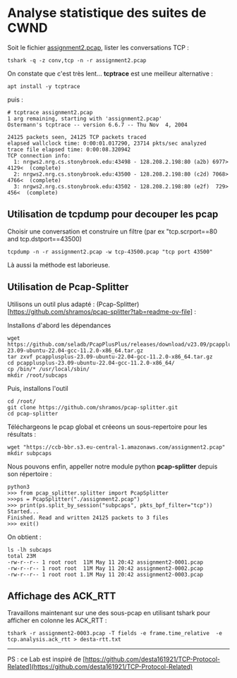 
# Analyse statistique des suites de CWND

Soit le fichier [assignment2.pcap](https://ccb-bbr.s3.eu-central-1.amazonaws.com/assignment2.pcap), lister les conversations TCP :

```
tshark -q -z conv,tcp -n -r assignment2.pcap 
```

On constate que c'est très lent...
**tcptrace** est une meilleur alternative :
```
apt install -y tcptrace
```
puis :
```
# tcptrace assignment2.pcap 
1 arg remaining, starting with 'assignment2.pcap'
Ostermann's tcptrace -- version 6.6.7 -- Thu Nov  4, 2004

24125 packets seen, 24125 TCP packets traced
elapsed wallclock time: 0:00:01.017290, 23714 pkts/sec analyzed
trace file elapsed time: 0:00:08.320942
TCP connection info:
  1: nrgws2.nrg.cs.stonybrook.edu:43498 - 128.208.2.198:80 (a2b) 6977> 4129<  (complete)
  2: nrgws2.nrg.cs.stonybrook.edu:43500 - 128.208.2.198:80 (c2d) 7068> 4766<  (complete)
  3: nrgws2.nrg.cs.stonybrook.edu:43502 - 128.208.2.198:80 (e2f)  729>  456<  (complete)
```

## Utilisation de tcpdump pour decouper les pcap

Choisir une conversation et construire un filtre (par ex "tcp.scrport==80 and tcp.dstport==43500)
```
tcpdump -n -r assignment2.pcap -w tcp-43500.pcap "tcp port 43500"
```
Là aussi la méthode est laborieuse.

## Utilisation de Pcap-Splitter

Utilisons un outil plus adapté : (Pcap-Splitter)[https://github.com/shramos/pcap-splitter?tab=readme-ov-file] :

Installons d'abord les dépendances
```
wget https://github.com/seladb/PcapPlusPlus/releases/download/v23.09/pcapplusplus-23.09-ubuntu-22.04-gcc-11.2.0-x86_64.tar.gz
tar zxvf pcapplusplus-23.09-ubuntu-22.04-gcc-11.2.0-x86_64.tar.gz 
cd pcapplusplus-23.09-ubuntu-22.04-gcc-11.2.0-x86_64/
cp /bin/* /usr/local/sbin/
mkdir /root/subcaps
```

Puis, installons l'outil
```
cd /root/
git clone https://github.com/shramos/pcap-splitter.git
cd pcap-splitter
```

Téléchargeons le pcap global et créeons un sous-repertoire pour les résultats :
```
wget "https://ccb-bbr.s3.eu-central-1.amazonaws.com/assignment2.pcap"
mkdir subpcaps
```

Nous pouvons enfin, appeller notre module python **pcap-splitter** depuis son répertoire :
```
python3
>>> from pcap_splitter.splitter import PcapSplitter
>>>ps = PcapSplitter("./assignment2.pcap")
>>> print(ps.split_by_session("subpcaps", pkts_bpf_filter="tcp"))
Started...
Finished. Read and written 24125 packets to 3 files
>>> exit()
```

On obtient :
```
ls -lh subcaps
total 23M
-rw-r--r-- 1 root root  11M May 11 20:42 assignment2-0001.pcap
-rw-r--r-- 1 root root  11M May 11 20:42 assignment2-0002.pcap
-rw-r--r-- 1 root root 1.1M May 11 20:42 assignment2-0003.pcap
```

## Affichage des ACK_RTT

Travaillons maintenant sur une des sous-pcap en utilisant tshark pour afficher en colonne les ACK_RTT :
```
tshark -r assignment2-0003.pcap -T fields -e frame.time_relative  -e tcp.analysis.ack_rtt > desta-rtt.txt 
```

---
PS : ce Lab est inspiré de [https://github.com/desta161921/TCP-Protocol-Related](https://github.com/desta161921/TCP-Protocol-Related)
